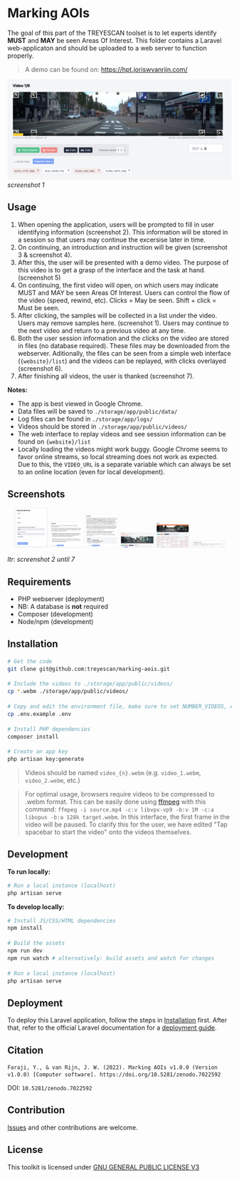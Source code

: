 # Marking AOIs

The goal of this part of the TREYESCAN toolset is to let experts identify **MUST** and **MAY** be seen Areas Of Interest. This folder contains a Laravel web-applicaton and should be uploaded to a web server to function properly.

> A demo can be found on: https://hpt.joriswvanrijn.com/

![Screenshot 1](/screenshots/screenshot1.png)
_screenshot 1_

## Usage

1. When opening the application, users will be prompted to fill in user identifying information (screenshot 2). This information will be stored in a session so that users may continue the excersise later in time.
1. On continuing, an introduction and instruction will be given (screenshot 3 & screenshot 4).
1. After this, the user will be presented with a demo video. The purpose of this video is to get a grasp of the interface and the task at hand. (screenshot 5)
1. On continuing, the first video will open, on which users may indicate MUST and MAY be seen Areas Of Interest. Users can control the flow of the video (speed, rewind, etc). Clicks = May be seen. Shift + click = Must be seen.
1. After clicking, the samples will be collected in a list under the video. Users may remove samples here. (screenshot 1). Users may continue to the next video and return to a previous video at any time.
1. Both the user session information and the clicks on the video are stored in files (no database required). These files may be downloaded from the webserver. Aditionally, the files can be seen from a simple web interface (`{website}/list`) and the videos can be replayed, with clicks overlayed (screenshot 6).
1. After finishing all videos, the user is thanked (screenshot 7).

**Notes:**

-   The app is best viewed in Google Chrome.
-   Data files will be saved to `./storage/app/public/data/`
-   Log files can be found in `./storage/app/logs/`
-   Videos should be stored in `./storage/app/public/videos/`
-   The web interface to replay videos and see session information can be found on `{website}/list`
-   Locally loading the videos might work buggy. Google Chrome seems to favor online streams, so local streaming does not work as expected. Due to this, the `VIDEO_URL` is a separate variable which can always be set to an online location (even for local development).

## Screenshots

<p align="center" width="100%">
    <img width="15%" src="./screenshots/screenshot2.png"> 
    <img width="15%" src="./screenshots/screenshot3.png"> 
    <img width="15%" src="./screenshots/screenshot4.png"> 
    <img width="15%" src="./screenshots/screenshot5.png"> 
    <img width="15%" src="./screenshots/screenshot6.png"> 
    <img width="15%" src="./screenshots/screenshot7.png"> 
</p>

_ltr: screenshot 2 until 7_

## Requirements

-   PHP webserver (deployment)
-   NB: A database is **not** required
-   Composer (development)
-   Node/npm (development)

## Installation

```sh
# Get the code
git clone git@github.com:treyescan/marking-aois.git

# Include the videos to ./storage/app/public/videos/
cp *.webm ./storage/app/public/videos/

# Copy and edit the environment file, make sure to set NUMBER_VIDEOS, APP_URL and VIDEO_URL. NB: only the first three variables are relevant.
cp .env.example .env

# Install PHP dependencies
composer install

# Create an app key
php artisan key:generate
```

> Videos should be named `video_{n}.webm` (e.g. `video_1.webm`, `video_2.webm`, etc.)

> For optimal usage, browsers require videos to be compressed to .webm format. This can be easily done using [ffmpeg](https://ffmpeg.org/) with this command: `ffmpeg -i source.mp4 -c:v libvpx-vp9 -b:v 1M -c:a libopus -b:a 128k target.webm`. In this interface, the first frame in the video will be paused. To clarify this for the user, we have edited "Tap spacebar to start the video" onto the videos themselves.

## Development

**To run locally:**

```sh
# Run a local instance (localhost)
php artisan serve
```

**To develop locally:**

```sh
# Install JS/CSS/HTML dependencies
npm install

# Build the assets
npm run dev
npm run watch # alternatively: build assets and watch for changes

# Run a local instance (localhost)
php artisan serve
```

## Deployment

To deploy this Laravel application, follow the steps in [Installation](#installation) first. After that, refer to the official Laravel documentation for a [deployment guide](https://laravel.com/docs/9.x/deployment).

## Citation

```
Faraji, Y., & van Rijn, J. W. (2022). Marking AOIs v1.0.0 (Version v1.0.0) [Computer software]. https://doi.org/10.5281/zenodo.7022592
```

DOI: `10.5281/zenodo.7022592`

## Contribution

[Issues](https://github.com/treyescan/marking-aois/issues/new) and other contributions are welcome.

## License

This toolkit is licensed under [GNU GENERAL PUBLIC LICENSE V3](/LICENSE)
